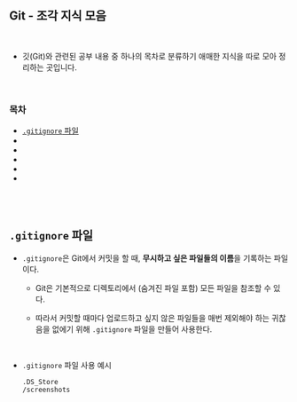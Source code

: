 ## Git - 조각 지식 모음

<br/>

- 깃(Git)와 관련된 공부 내용 중 하나의 목차로 분류하기 애매한 지식을 따로 모아 정리하는 곳입니다.

<br/>

### 목차

- <a href="https://github.com/SangYoonLee1231/TIL/blob/main/Git/git_piece_info.md#gitignore-%ED%8C%8C%EC%9D%BC"><code>.gitignore</code> 파일</a>
- <a href=""></a>
- <a href=""></a>
- <a href=""></a>
- <a href=""></a>
- <a href=""></a>

<br/><br/>

## <code>.gitignore</code> 파일

- <code>.gitignore</code>은 Git에서 커밋을 할 때, <strong>무시하고 싶은 파일들의 이름</strong>을 기록하는 파일이다.

  - Git은 기본적으로 디렉토리에서 (숨겨진 파일 포함) 모든 파일을 참조할 수 있다.

  - 따라서 커밋할 때마다 업로드하고 싶지 않은 파일들을 매번 제외해야 하는 귀찮음을 없에기 위해 <code>.gitignore</code> 파일을 만들어 사용한다.

<br/>

- <code>.gitignore</code> 파일 사용 예시

  ```
  .DS_Store
  /screenshots
  ```
